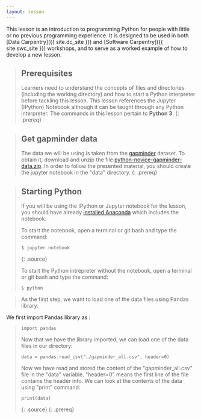```yaml
---
layout: lesson
---
```

This lesson is an introduction to programming Python for people with little or no previous programming experience.
It is designed to be used in both [Data Carpentry]({{ site.dc_site }}) and [Software Carpentry]({{ site.swc_site }}) workshops,
and to serve as a worked example of how to develop a new lesson.

> ## Prerequisites
>
> Learners need to understand the concepts of files and directories
> (including the working directory) and how to start a Python
> interpreter before tackling this lesson. This lesson references the Jupyter (IPython)
> Notebook although it can be taught through any Python interpreter.
> The commands in this lesson pertain to **Python 3**.
{: .prereq}

> ## Get gapminder data
> The data we will be using is taken from the [gapminder](gapminder.org) dataset.
> To obtain it, download and unzip the file [python-novice-gapminder-data.zip](python-novice-gapminder-data.zip).
> In order to follow the presented material, you should create the jupyter notebook in the "data" directory.
{: .prereq}

> ## Starting Python
>
> If you will be using the IPython or Jupyter notebook for the lesson,
> you should have already
> [installed Anaconda](http://swcarpentry.github.io/workshop-template/#setup)
> which includes the notebook.
>
> To start the notebook, open a terminal or git bash and type the command:
>
> ~~~
> $ jupyter notebook
> ~~~
>{: .source}
>
> To start the Python intrepreter without the notebook, open a terminal or git bash and type the command:
>
> ~~~
> $ python
> ~~~

> As the first step, we want to load one of the data files using Pandas library. 
>
We first import Pandas library as :
> ~~~
> import pandas
> ~~~
>
> Now that we have the library imported, we can load one of the data files in our directory:
>
> ~~~
> data = pandas.read_csv("./gapminder_all.csv", header=0)
> ~~~
>
> Now we have read and stored the content of the "gapminder_all.csv" file in the "data" variable. "header=0" means the first line of the file contains the header info.
> We can look at the contents of the data using "print" command:
> ~~~
> print(data)
> ~~~
>{: .source}
{: .prereq}
